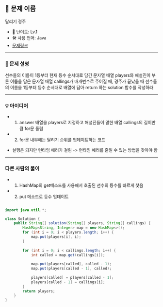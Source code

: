 ## 📘 문제 이름
달리기 경주

- 🧩 난이도: Lv.1
- 🛠 사용 언어: Java
- [문제링크](https://school.programmers.co.kr/learn/courses/30/lessons/178871)

---

### 🧠 문제 설명
선수들의 이름이 1등부터 현재 등수 순서대로 담긴 문자열 배열 players와 해설진이 부른 이름을 담은 문자열 배열 callings가 매개변수로 주어질 때, 경주가 끝났을 때 선수들의 이름을 1등부터 등수 순서대로 배열에 담아 return 하는 solution 함수를 작성하라


---



### 💡 아이디어
- 1. answer 배열을 players로 지정하고 해설진들이 말한 배열 callings의 길이만큼 for문 돌림
- 2. for문 내부에는 달리기 순위를 업데이트하는 코드




- 실행은 되지만 런타임 에러가 걸림 -> 런타임 에러를 줄일 수 있는 방법을 찾아야 함






---



### 다른 사람의 풀이

- 1. HashMap의 get메소드를 사용해서 호출된 선수의 등수를 빠르게 찾음

- 2. put 메소드로 등수 업데이트

```java

import java.util.*;

class Solution {
    public String[] solution(String[] players, String[] callings) {
        HashMap<String, Integer> map = new HashMap<>();
        for (int i = 0; i < players.length; i++) {
            map.put(players[i], i);
        }
        
        for (int i = 0; i < callings.length; i++) {
            int called = map.get(callings[i]);
            
            map.put(players[called], called - 1);
            map.put(players[called - 1], called);
            
            players[called] = players[called - 1];
            players[called - 1] = callings[i];
        }
        return players;
    }
}

```